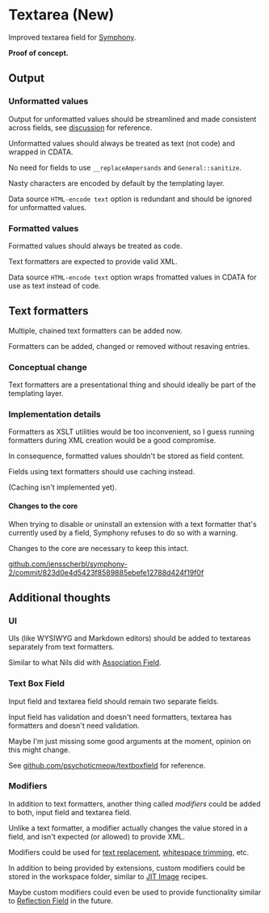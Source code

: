 # Textarea (New)

Improved textarea field for [Symphony][1].

**Proof of concept.**


## Output

### Unformatted values

Output for unformatted values should be streamlined and made consistent across fields, see [discussion][2] for reference.

Unformatted values should always be treated as text (not code) and wrapped in CDATA.

No need for fields to use `__replaceAmpersands` and `General::sanitize`.

Nasty characters are encoded by default by the templating layer.

Data source `HTML-encode text` option is redundant and should be ignored for unformatted values.


### Formatted values

Formatted values should always be treated as code.

Text formatters are expected to provide valid XML.

Data source `HTML-encode text` option wraps fromatted values in CDATA for use as text instead of code.


## Text formatters

Multiple, chained text formatters can be added now.

Formatters can be added, changed or removed without resaving entries.


### Conceptual change

Text formatters are a presentational thing and should ideally be part of the templating layer.


### Implementation details

Formatters as XSLT utilities would be too inconvenient, so I guess running formatters during XML creation would be a good compromise.

In consequence, formatted values shouldn't be stored as field content.

Fields using text formatters should use caching instead.

(Caching isn't implemented yet).


#### Changes to the core

When trying to disable or uninstall an extension with a text formatter that's currently used by a field, Symphony refuses to do so with a warning.

Changes to the core are necessary to keep this intact.

[github.com/jensscherbl/symphony-2/commit/823d0e4d5423f8589885ebefe12788d424f19f0f][9]


## Additional thoughts

### UI

UIs (like WYSIWYG and Markdown editors) should be added to textareas separately from text formatters.

Similar to what Nils did with [Association Field][3].


### Text Box Field

Input field and textarea field should remain two separate fields.

Input field has validation and doesn't need formatters, textarea has formatters and doesn't need validation.

Maybe I'm just missing some good arguments at the moment, opinion on this might change.

See [github.com/psychoticmeow/textboxfield][6] for reference.


### Modifiers

In addition to text formatters, another thing called *modifiers* could be added to both, input field and textarea field.

Unlike a text formatter, a modifier actually changes the value stored in a field, and isn't expected (or allowed) to provide XML.

Modifiers could be used for [text replacement][7], [whitespace trimming][8], etc.

In addition to being provided by extensions, custom modifiers could be stored in the workspace folder, similar to [JIT Image][4] recipes.

Maybe custom modifiers could even be used to provide functionality similar to [Reflection Field][5] in the future.


[1]: http://getsymphony.com
[2]: https://github.com/symphonycms/symphony-2/issues/2292
[3]: https://github.com/symphonists/association_field
[4]: https://github.com/symphonycms/jit_image_manipulation
[5]: https://github.com/symphonists/reflectionfield
[6]: https://github.com/psychoticmeow/textboxfield
[7]: http://daringfireball.net/projects/smartypants/
[8]: https://github.com/symphonycms/symphony-2/issues/2024
[9]: https://github.com/jensscherbl/symphony-2/commit/823d0e4d5423f8589885ebefe12788d424f19f0f